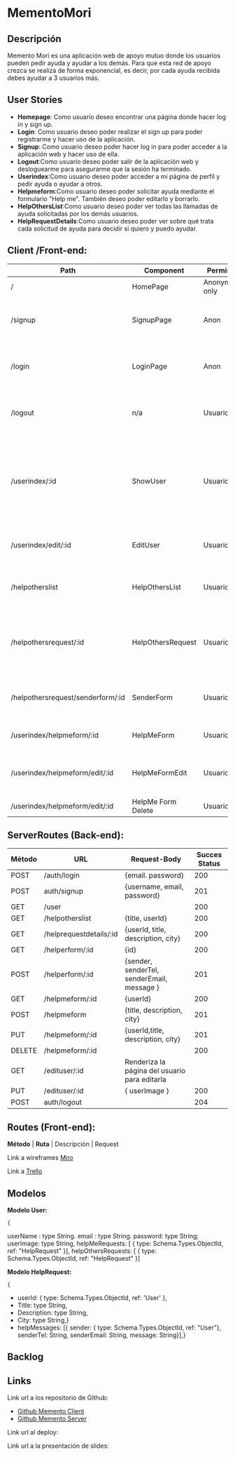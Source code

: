 # MementoMori

## Descripción

Memento Mori es una aplicación web de apoyo mutuo donde los usuarios pueden pedir ayuda y ayudar a los demás. Para que esta red de apoyo crezca se realiza de forma exponencial, es decir, por cada ayuda recibida debes ayudar a 3 usuarios más.

## User Stories
* **Homepage**: Como usuario deseo encontrar una página donde hacer log in y sign up.
* **Login**: Como usuario deseo poder realizar el sign up para poder registrarme y hacer uso de la aplicación.
* **Signup**: Como usuario deseo poder hacer log in para poder acceder a la aplicación web y hacer uso de ella.
* **Logout**:Como usuario deseo poder salir de la aplicación web y desloguearme para asegurarme que la sesión ha terminado.
* **Userindex**:Como usuario deseo poder acceder a mi página de perfil y pedir ayuda o ayudar a otros.
* **Helpmeform**:Como usuario deseo poder solicitar ayuda mediante el formulario "Help me". También deseo poder editarlo y borrarlo.
* **HelpOthersList**:Como usuario deseo poder ver todas las llamadas de ayuda solicitadas por los demás usuarios.
* **HelpRequestDetails**:Como usuario deseo poder ver sobre qué trata cada solicitud de ayuda para decidir si quiero y puedo ayudar.

## Client /Front-end:


**Path** | **Component**        |   **Permisos**  |       **Comportamiento** |
---------|----------------------|-----------------|--------------------------|
/        | HomePage             | Anonymous only  | Homepage                 |
/signup  | SignupPage           | Anon            | Formulario signup, link a login. Te dirige a userindex una vez registrado|
/login   | LoginPage            | Anon            | Formulario login, link a signup. Te dirige a userindex una vez logueado.|
/logout  | n/a                  | Usuario         | Te redirige a HomePage después del logout y termina la sesión |
/userindex/:id |ShowUser        | Usuario         | Te muestra la página del usuario, link a solicitudes propias de ayuda, link a lista de solicitudes de ayuda de otros, link a editar perfil y link a logout |
/userindex/edit/:id | EditUser  | Usuario         | Te muestra la página del perfil del usuario para editarla |
/helpotherslist | HelpOthersList| Usuario         | Te muestra todas las solicitudes de ayuda de otros y link al detalle de cada una de ellas |
/helpothersrequest/:id | HelpOthersRequest | Usuario | Te muestra una solicitud de ayuda de otra persona en particular, link para aceptar ayudarle |
/helpothersrequest/senderform/:id | SenderForm    |Usuario | Te muestra el formulario para poder ayudar a la persona que ha solicitado ayuda |
/userindex/helpmeform/:id | HelpMeForm | Usuario  | Te muestra el formulario para solicitar ayuda.
/userindex/helpmeform/edit/:id |HelpMeFormEdit | Usuario | Te muestra el formulario para editar tu solicitud de ayuda o eliminarla. |
/userindex/helpmeform/edit/:id | HelpMe Form Delete | Usuario | Elimina la ayuda solicitada. |












## ServerRoutes (Back-end):
**Método** |  **URL**       |   **Request-Body**    |      **Succes Status**   |
-----------|-----------------|----------------------|--------------------------|
POST       | /auth/login     | {email. password}    |     200                  |
POST       | auth/signup     | {username, email, password} | 201               |
GET        | /user           |                      |     200                  |
GET        | /helpotherslist |     {title, userId}  |     200                  |
GET        | /helprequestdetails/:id | {userId, title, description, city} | 200|
GET        |/helperform/:id  |   {id}               |                    200   |
POST       | /helperform/:id | {sender, senderTel, senderEmail, message } | 201|
GET        | /helpmeform/:id | {userId}                         | 200          |
POST       | /helpmeform     |{title, description, city}        | 201          |
PUT        | /helpmeform/:id | {userId,title, description, city}|     201      |
DELETE     | /helpmeform/:id |                                  | 200          |
GET        | /edituser/:id   | Renderiza la página del usuario para editarla   |
PUT        | /edituser/:id   | { userImage }                    |    200       |
POST       | auth/logout     |                                  |    204       |

## Routes (Front-end):

**Método** | **Ruta**        |   Descripción   |       Request



Link a wireframes
[Miro](https://miro.com/app/board/o9J_knOMXgU=/)

Link a 
[Trello](https://trello.com/b/BNeRcowY/memento-mori)





## Modelos
**Modelo User:**

    {
 userName : type String.
 email : type String.
 password: type String;
 userImage: type String,
 helpMeRequests: [ { type: Schema.Types.ObjectId, ref: "HelpRequest" }],
 helpOthersRequests: [ { type: Schema.Types.ObjectId, ref: "HelpRequest" }]

**Modelo HelpRequest:**

    {
* userId: { type: Schema.Types.ObjectId, ref: 'User' },
* Title: type String,
* Description: type String,
* City: type String,}
* helpMessages: [{
    sender: { type: Schema.Types.ObjectId, ref: "User"},
    senderTel: String,
    senderEmail: String,
    message: String}],}


## Backlog 


## Links

Link url a los repositorio de Github: 
* [Github Memento Client](https://github.com/BielQuerol/MementoMori)
* [Github Memento Server](https://github.com/BielQuerol/Mementoserver)

Link url al deploy:

Link url a la presentación de slides:

